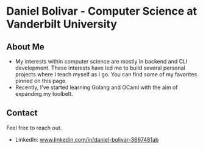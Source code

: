# Daniel Bolivar - Computer Science at Vanderbilt University
## About Me
- My interests within computer science are mostly in backend and CLI development. These interests have led me to build several personal projects where I teach myself as I go. You can find some of my favorites pinned on this page.
- Recently, I've started learning Golang and OCaml with the aim of expanding my toolbelt.

## Contact
Feel free to reach out.

- LinkedIn: www.linkedin.com/in/daniel-bolivar-3667481ab
